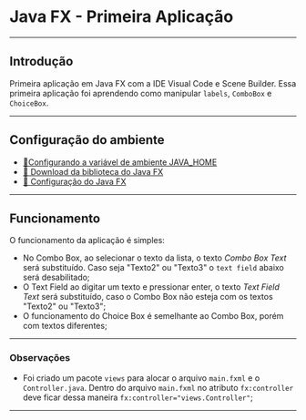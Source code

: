 # Java FX - Primeira Aplicação
---

## Introdução
Primeira aplicação em Java FX com a IDE Visual Code e Scene Builder.
Essa primeira aplicação foi aprendendo como manipular `labels`, `ComboBox` e `ChoiceBox`.

---

## Configuração do ambiente
- [:link:Configurando a variável de ambiente JAVA_HOME](https://www.baeldung.com/java-home-on-windows-mac-os-x-linux)
- [:link: Download da biblioteca do Java FX](https://gluonhq.com/products/javafx/)
- [:link: Configuração do Java FX](https://openjfx.io/openjfx-docs/)

---

## Funcionamento
O funcionamento da aplicação é simples:

- No Combo Box, ao selecionar o texto da lista, o texto *Combo Box Text* será substituído. Caso seja "Texto2" ou "Texto3" o `text field` abaixo será desabilitado;
- O Text Field ao digitar um texto e pressionar enter, o texto *Text Field Text* será substituído, caso o Combo Box não esteja com os textos "Texto2" ou "Texto3";
- O funcionamento do Choice Box é semelhante ao Combo Box, porém com textos diferentes;

---

### Observações
- Foi criado um pacote `views` para alocar o arquivo `main.fxml` e o `Controller.java`. Dentro do arquivo `main.fxml` no atributo `fx:controller` deve ficar dessa maneira `fx:controller="views.Controller"`;

---